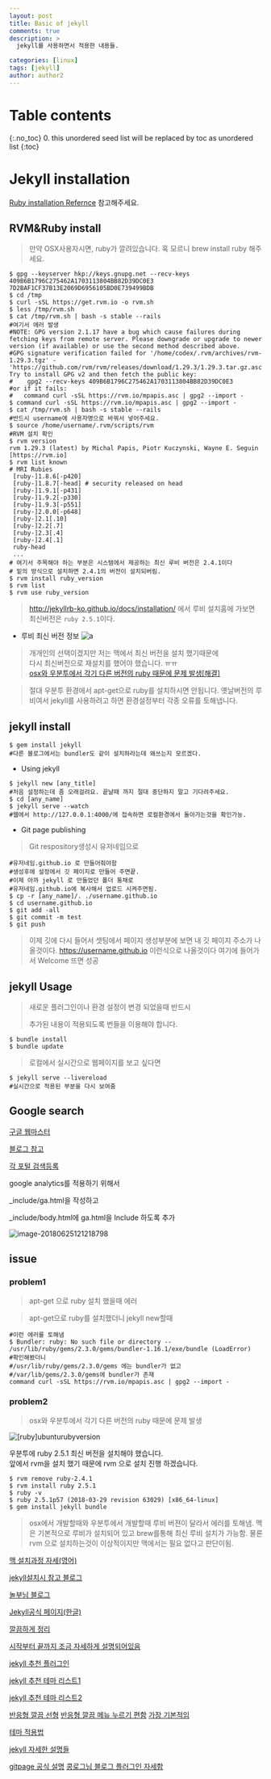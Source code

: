 ```yaml
---
layout: post
title: Basic of jekyll
comments: true
description: >
  jekyll를 사용하면서 적용한 내용들.

categories: [linux]
tags: [jekyll]
author: author2
---
```

# Table contents
{:.no_toc}
0. this unordered seed list will be replaced by toc as unordered list
{:toc}
# Jekyll installation

[Ruby installation Refernce](https://www.ruby-lang.org/ko/documentation/installation/)
참고해주세요.


## RVM&Ruby install
>만약 OSX사용자시면, ruby가 깔려있습니다. 혹 모르니 brew install ruby 해주세요.  
```shell
$ gpg --keyserver hkp://keys.gnupg.net --recv-keys 409B6B1796C275462A1703113804BB82D39DC0E3 7D2BAF1CF37B13E2069D6956105BD0E739499BDB
$ cd /tmp
$ curl -sSL https://get.rvm.io -o rvm.sh
$ less /tmp/rvm.sh
$ cat /tmp/rvm.sh | bash -s stable --rails
#여기서 에러 발생
#NOTE: GPG version 2.1.17 have a bug which cause failures during fetching keys from remote server. Please downgrade or upgrade to newer version (if available) or use the second method described above.
#GPG signature verification failed for '/home/codex/.rvm/archives/rvm-1.29.3.tgz' - 'https://github.com/rvm/rvm/releases/download/1.29.3/1.29.3.tar.gz.asc'! Try to install GPG v2 and then fetch the public key:
#    gpg2 --recv-keys 409B6B1796C275462A1703113804BB82D39DC0E3
#or if it fails:
#   command curl -sSL https://rvm.io/mpapis.asc | gpg2 --import -
$ command curl -sSL https://rvm.io/mpapis.asc | gpg2 --import -
$ cat /tmp/rvm.sh | bash -s stable --rails
#반드시 username에 사용자명으로 바꿔서 넣어주세요.
$ source /home/username/.rvm/scripts/rvm
#RVM 설치 확인
$ rvm version
rvm 1.29.3 (latest) by Michal Papis, Piotr Kuczynski, Wayne E. Seguin [https://rvm.io]
$ rvm list known
# MRI Rubies
 [ruby-]1.8.6[-p420]
 [ruby-]1.8.7[-head] # security released on head
 [ruby-]1.9.1[-p431]
 [ruby-]1.9.2[-p330]
 [ruby-]1.9.3[-p551]
 [ruby-]2.0.0[-p648]
 [ruby-]2.1[.10]
 [ruby-]2.2[.7]
 [ruby-]2.3[.4]
 [ruby-]2.4[.1]
 ruby-head
 ...
# 여기서 주목해야 하는 부분은 시스템에서 제공하는 최신 루비 버전은 2.4.1이다
# 밑의 방식으로 설치하면 2.4.1의 버전이 설치되버림.
$ rvm install ruby_version
$ rvm list
$ rvm use ruby_version
```
>http://jekyllrb-ko.github.io/docs/installation/ 에서 루비 설치홈에 가보면 최신버전은
>`ruby 2.5.1`이다.  
* 루비 최신 버전 정보
![a](https://raw.githubusercontent.com/ehdwn1991/Ubuntu/master/assets/a.png)


>개개인의 선택이겠지만 저는 맥에서 최신 버전을 설치 했기때문에  
>다시 최신버전으로 재설치를 했어야 했습니다. ㅠㅠ  
>[osx와 우분투에서 각기 다른 버전의 ruby 때문에 문제 발생[해결]](#problem1)

>절대 우분투 환경에서 apt-get으로 ruby를 설치하시면 안됩니다.
>옛날버전의 루비여서 jekyll를 사용하려고 하면 환경설정부터 각종 오류를 토해냅니다.



## jekyll install

```shell
$ gem install jekyll
#다른 블로그에서는 bundler도 같이 설치하라는데 왜쓰는지 모르겠다.
```

* Using jekyll
```shell
$ jekyll new [any_title]
#처음 설정하는데 좀 오래걸려요. 끝날때 까지 절대 중단하지 말고 기다려주세요.
$ cd [any_name]
$ jekyll serve --watch
#웹에서 http://127.0.0.1:4000/에 접속하면 로컬환경에서 돌아가는것을 확인가능.
```

* Git page publishing
> Git respository생성시 유저네임으로
```shell
#유저네임.github.io 로 만들어줘야함
#생성후에 설정에서 깃 페이지로 만들어 주면끝.
#이제 아까 jekyll 로 만들었던 폴더 통채로
#유저네임.github.io에 복사해서 업로드 시켜주면됨.
$ cp -r [any_name]/. ./username.github.io
$ cd username.github.io
$ git add -all
$ git commit -m test
$ git push
```
> 이제 깃에 다시 들어서 셋팅에서 페이지 생성부분에 보면
> 내 깃 페이지 주소가 나올것이다.
> https://username.github.io 이런식으로 나올것이다 여기에 들어가서
> Welcome 뜨면 성공  



## jekyll Usage

> 새로운 플러그인이나 환경 설정이 변경 되었을때 반드시  
>
> 추가된 내용이 적용되도록 번들을 이용해야 합니다.

```shell
$ bundle install
$ bundle update
```

> 로컬에서 실시간으로 웹페이지를 보고 싶다면

```shell
$ jekyll serve --livereload
#실시간으로 적용된 부분을 다시 보여줌
```

## Google search

[구글 웹마스터](https://www.google.com/webmasters/tools/home?hl=ko)

[블로그 참고](https://wayhome25.github.io/etc/2017/02/20/google-search-sitemap-jekyll/)

[각 포털 검색등록](http://jinyongjeong.github.io/2017/01/13/blog_make_searched/)

google analytics를 적용하기 위해서 

_include/ga.html을 작성하고

_include/body.html에 ga.html을 Include 하도록 추가

![image-20180625121218798](./assets/img/post/image-20180625121218798.png)

## issue

### problem1

>apt-get 으로  ruby 설치 했을때 에러

> apt-get으로 ruby를 설치했더니
> jekyll new할때
```shell
#이런 에러를 토해냄
$ Bundler: ruby: No such file or directory --   
/usr/lib/ruby/gems/2.3.0/gems/bundler-1.16.1/exe/bundle (LoadError)
#확인해봤더니
#/usr/lib/ruby/gems/2.3.0/gems 에는 bundler가 없고
#/var/lib/gems/2.3.0/gems에 bundler가 존재
command curl -sSL https://rvm.io/mpapis.asc | gpg2 --import -
```

### problem2

>osx와 우분투에서 각기 다른 버전의 ruby 때문에 문제 발생

![[ruby]ubunturubyversion](https://github.com/ehdwn1991/Ubuntu/tree/master/assets/[ruby]ubunturubyversion.png)

우분투에 ruby 2.5.1 최신 버전을 설치해야 했습니다.  
앞에서 rvm을 설치 했기 때문에 rvm 으로 설치 진행 하겠습니다.
```shell
$ rvm remove ruby-2.4.1
$ rvm install ruby 2.5.1
$ ruby -v
$ ruby 2.5.1p57 (2018-03-29 revision 63029) [x86_64-linux]
$ gem install jekyll bundle
```

> osx에서 개발할때와 우분투에서 개발할때 루비 버젼이 달라서 에러를 토해냄.
> 맥은 기본적으로 루비가 설치되어 있고 brew를통해 최신 루비 설치가 가능함.
> 물론 rvm 으로 설치하는것이 이상적이지만 맥에서는 필요 없다고 판단이됨.


[맥 설치과정 자세(영어)](https://programminghistorian.org/lessons/building-static-sites-with-jekyll-github-pages)

[jekyll설치시 참고 블로그](https://xho95.github.io/blog/github/pages/jekyll/minima/theme/2017/03/04/Jekyll-Blog-with-Minima.html)

[놀부님 블로그](https://nolboo.kim/blog/2013/10/15/free-blog-with-github-jekyll/)

[Jekyll공식 페이지(한글)](http://jekyllrb-ko.github.io/)

[깔끔하게 정리](http://tech.kakao.com/2016/07/07/tech-blog-story/)

[시작부터 끝까지 조금 자세하게 설명되어있음](http://lawfully.kr/smart/jekyll.html#html-css-%EC%9E%90%EB%B0%94%EC%8A%A4%ED%81%AC%EB%A6%BD%ED%8A%B8-%ED%99%88%ED%8E%98%EC%9D%B4%EC%A7%80%EC%9D%98-%EA%B8%B0%EB%B3%B8)

[jekyll 추천 플러그인](http://xdesigns.net/2018/02/10-must-have-free-plugins-for-jekyll/)

[jekyll 추천 테마 리스트1](http://xdesigns.net/2016/04/jekyll-themes/)

[jekyll 추천 테마 리스트2](https://www.quora.com/What-are-the-best-Jekyll-themes?utm_medium=organic&utm_source=google_rich_qa&utm_campaign=google_rich_qa)





[반응형 깔끔 선형](https://github.com/CloudCannon/hydra-jekyll-template)
[반응형 깔끔 메뉴 누르기 편함](https://qwtel.com/hydejack/)
[가장 기본적임](https://chrisbobbe.github.io/jekyll-theme-prologue/)

[테마 적용법](https://junhobaik.github.io/jekyll-apply-theme/)

[jekyll 자세한 설명들](https://programminghistorian.org/lessons/building-static-sites-with-jekyll-github-pages)

[gitpage 공식 설명](https://help.github.com/categories/github-pages-basics/)
[콩로그님 블로그 플러그인 자세함](http://my2kong.net/2016/07/07/jekyll-blogging-theme/)